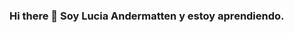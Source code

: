 ### Hi there 👋 Soy Lucia Andermatten y estoy aprendiendo.

<!--
**AndermattenLucia/AndermattenLucia** is a ✨ _special_ ✨ repository because its `README.md` (this file) appears on your GitHub profile.
